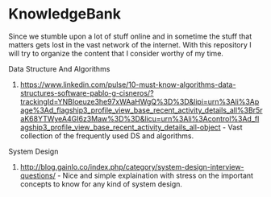 # KnowledgeBank
Since we stumble upon a lot of stuff online and in sometime the stuff that matters gets lost in the vast network of the internet.
With this repository I will try to organize the content that I consider worthy of my time.


Data Structure And Algorithms
  1. https://www.linkedin.com/pulse/10-must-know-algorithms-data-structures-software-pablo-g-cisneros/?trackingId=YNBIoeuze3he97xWAaHWgQ%3D%3D&lipi=urn%3Ali%3Apage%3Ad_flagship3_profile_view_base_recent_activity_details_all%3Br5raK68YTWyeA4GI6z3Maw%3D%3D&licu=urn%3Ali%3Acontrol%3Ad_flagship3_profile_view_base_recent_activity_details_all-object - Vast collection of the frequently used DS and algorithms.

System Design
  1. http://blog.gainlo.co/index.php/category/system-design-interview-questions/ - Nice and simple explaination with stress on  the important concepts to know for any kind of system design. 
